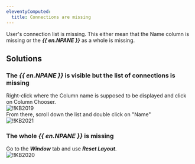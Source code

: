 ```yaml
---
eleventyComputed:
  title: Connections are missing
---
```

User's connection list is missing. This either mean that the Name column is missing or the ***{{ en.NPANE }}*** as a whole is missing.
## Solutions
### The ***{{ en.NPANE }}*** is visible but the list of connections is missing
Right-click where the Column name is supposed to be displayed and click on Column Chooser.  
![!!KB2019](https://webdevolutions.azureedge.net/docs/en/kb/KB2019.png)  
From there, scroll down the list and double click on "Name"  
![!!KB2021](https://webdevolutions.azureedge.net/docs/en/kb/KB2021.png)
### The whole ***{{ en.NPANE }}*** is missing
Go to the ***Window*** tab and use ***Reset Layout***.  
![!!KB2020](https://webdevolutions.azureedge.net/docs/en/kb/KB2020.png)
